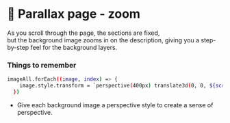 # 🔭 Parallax page - zoom
As you scroll through the page, the sections are fixed, <br />
but the background image zooms in on the description, giving you a step-by-step feel for the background layers.

### Things to remember
```sh
imageAll.forEach((image, index) => {
    image.style.transform = `perspective(400px) translate3d(0, 0, ${scrollNumber / (2 * (totalNumber - index))}px)`;
  })
```
* Give each background image a perspective style to create a sense of perspective.
